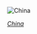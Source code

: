 
![China](https://www.gstatic.com/prettyearth/assets/full/2228.jpg)

*[China](https://www.google.com/maps/@36.17547,120.298082,16z/data=!3m1!1e3)*
